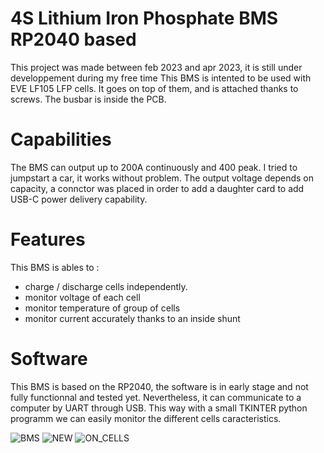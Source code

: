 # 4S Lithium Iron Phosphate BMS RP2040 based
This project was made between feb 2023 and apr 2023, it is still under developpement during my free time
This BMS is intented to be used with EVE LF105 LFP cells. It goes on top of them, and is attached thanks to screws. The busbar is inside the PCB.

# Capabilities
The BMS can output up to 200A continuously and 400 peak. I tried to jumpstart a car, it works without problem.
The output voltage depends on capacity, a connctor was placed in order to add a daughter card to add USB-C power delivery capability.

# Features
This BMS is ables to :
- charge / discharge cells independently.
- monitor voltage of each cell
- monitor temperature of group of cells
- monitor current accurately thanks to an inside shunt

# Software
This BMS is based on the RP2040, the software is in early stage and not fully functionnal and tested yet.
Nevertheless, it can communicate to a computer by UART through USB. This way with a small TKINTER python programm we can easily monitor the different cells caracteristics.

![BMS](https://github.com/CallMeC/4S_LFP_BMS/assets/47334555/72ab0f5e-a8e1-4a47-b392-04adf977eee5)
![NEW](https://github.com/CallMeC/4S_LFP_BMS/assets/47334555/1208fe64-b45c-4f6f-b602-378c9aea19e5)
![ON_CELLS](https://github.com/CallMeC/4S_LFP_BMS/assets/47334555/59b917cf-1c63-4b61-be73-1db8412fd798)
